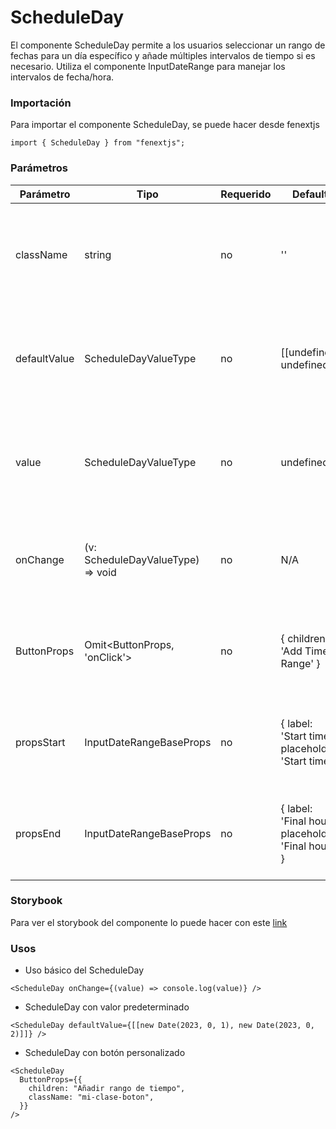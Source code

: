 # ScheduleDay

El componente ScheduleDay permite a los usuarios seleccionar un rango de fechas para un día específico y añade múltiples intervalos de tiempo si es necesario. Utiliza el componente InputDateRange para manejar los intervalos de fecha/hora.

### Importación

Para importar el componente ScheduleDay, se puede hacer desde fenextjs

```tsx copy
import { ScheduleDay } from "fenextjs";
```

### Parámetros

| Parámetro    | Tipo                               | Requerido | Default                                              | Descripcion                                                                                |
| ------------ | ---------------------------------- | --------- | ---------------------------------------------------- | ------------------------------------------------------------------------------------------ |
| className    | string                             | no        | ''                                                   | Clase CSS para personalizar el contenedor del componente ScheduleDay.                      |
| defaultValue | ScheduleDayValueType               | no        | [[undefined, undefined]]                             | Valor inicial del campo de entrada, representado como un array de rangos de fechas.        |
| value        | ScheduleDayValueType               | no        | undefined                                            | Valor actual del campo de entrada, usado para el control del componente desde el exterior. |
| onChange     | (v: ScheduleDayValueType) =\> void | no        | N/A                                                  | Función callback para manejar cambios en el valor del campo de entrada.                    |
| ButtonProps  | Omit\<ButtonProps, 'onClick'\>     | no        | \{ children: 'Add Time Range' \}                     | Props para personalizar el botón que añade nuevos intervalos de tiempo.                    |
| propsStart   | InputDateRangeBaseProps            | no        | \{ label: 'Start time', placeholder: 'Start time' \} | Props específicos para el campo de hora de inicio del rango de fecha.                      |
| propsEnd     | InputDateRangeBaseProps            | no        | \{ label: 'Final hour', placeholder: 'Final hour' \} | Props específicos para el campo de hora de fin del rango de fecha.                         |

### Storybook

Para ver el storybook del componente lo puede hacer con este [link](https://fenextjs-component-storybook.vercel.app/?path=/story/schedule-scheduleday--index)

### Usos

- Uso básico del ScheduleDay

```tsx copy
<ScheduleDay onChange={(value) => console.log(value)} />
```

- ScheduleDay con valor predeterminado

```tsx copy
<ScheduleDay defaultValue={[[new Date(2023, 0, 1), new Date(2023, 0, 2)]]} />
```

- ScheduleDay con botón personalizado

```tsx copy
<ScheduleDay
  ButtonProps={{
    children: "Añadir rango de tiempo",
    className: "mi-clase-boton",
  }}
/>
```
